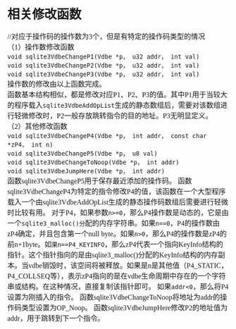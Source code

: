 # 相关修改函数
<font face="微软雅黑" size="3px">

//对应于操作码的操作数为3个，但是有特定的操作码类型的情况  
（1）操作数修改函数  
`void sqlite3VdbeChangeP1(Vdbe *p， u32 addr， int val)`  
`void sqlite3VdbeChangeP2(Vdbe *p， u32 addr， int val)`  
`void sqlite3VdbeChangeP3(Vdbe *p， u32 addr， int val)`  
操作数的修改由以上函数完成。  
函数基本结构相似，都是修改对应P1、P2、P3的值。其中P1用于当较大的程序载入`sqlite3VdbeAddOpList`生成的静态数组后，需要对该数组进行轻微修改时，P2一般存放跳转指令的目的地址。P3无明显定义。  
（2）其他修改函数  
`void sqlite3VdbeChangeP4(Vdbe *p， int addr， const char *zP4， int n)`  
`void sqlite3VdbeChangeP5(Vdbe *p， u8 val)`  
`void sqlite3VdbeChangeToNoop(Vdbe *p， int addr)`  
`void sqlite3VdbeJumpHere(Vdbe *p， int addr)`  
函数sqlite3VdbeChangeP5用于保存最近添加的操作码。
函数sqlite3VdbeChangeP4为特定的指令修改P4的值，该函数在一个大型程序载入一个由sqlite3VdbeAddOpList生成的静态操作码数组后需要进行轻微时比较有用。
对于P4，如果参数`n>=0`，那么P4操作数是动态的，它是由一个`sqlite3_malloc()分`配的内存字符串。如果`n==0`，P4的操作数由zP4确定，并且包含第一个null byte。如果`n>0`，那么P4的操作数是zP4的前n+1byte。如`果n==P4_KEYINFO`，那么zP4代表一个指向KeyInfo结构的指针。这个指针指向的是由sqlite3_malloc()分配的KeyInfo结构的内存副本。当vdbe销毁时，该空间将被释放。如果是n是其他值（P4_STATIC， P4_COLLSEQ等），表示zP4指向的是在vdbe生命周期中存在的一个字符串或结构。在这种情况，直接复制该指针即可。
如果`addr<0`，那么将P4设置为刚插入的指令。
函数sqlite3VdbeChangeToNoop将地址为addr的操作码类型设置为OP_Noop。
函数sqlite3VdbeJumpHere修改P2的地址值为addr，用于跳转到下一个指令。
